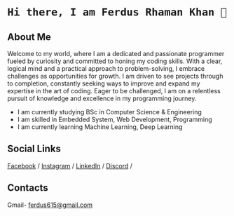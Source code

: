 # ```Hi there, I am Ferdus Rhaman Khan 👋```

## About Me

Welcome to my world, where I am a dedicated and passionate programmer fueled by curiosity and committed to honing my coding skills. With a clear, logical mind and a practical approach to problem-solving, I embrace challenges as opportunities for growth. I am driven to see projects through to completion, constantly seeking ways to improve and expand my expertise in the art of coding. Eager to be challenged, I am on a relentless pursuit of knowledge and excellence in my programming journey.

* I am currently studying BSc in Computer Science & Engineering
* I am skilled in Embedded System, Web Development, Programming
* I am currently learning Machine Learning, Deep Learning

## Social Links
[Facebook](https://www.facebook.com/ferdus.rhaman.581/) / [Instagram](https://www.instagram.com/ferdus615/) / [LinkedIn](https://www.linkedin.com/in/ferdus-khan-80b1b3146/) / [Discord](https://discord.com/channels/@me) /

## Contacts
Gmail- ferdus615@gmail.com
